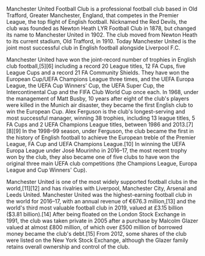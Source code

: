 Manchester United Football Club is a professional football club based in Old Trafford, Greater Manchester, England, that competes in the Premier League, the top flight of English football. Nicknamed the Red Devils, the club was founded as Newton Heath LYR Football Club in 1878, but changed its name to Manchester United in 1902. The club moved from Newton Heath to its current stadium, Old Trafford, in 1910. Today Manchester United is the joint most successful club in English football alongside Liverpool F.C.

Manchester United have won the joint-record number of trophies in English club football,[5][6] including a record 20 League titles, 12 FA Cups, five League Cups and a record 21 FA Community Shields. They have won the European Cup/UEFA Champions League three times, and the UEFA Europa League, the UEFA Cup Winners' Cup, the UEFA Super Cup, the Intercontinental Cup and the FIFA Club World Cup once each. In 1968, under the management of Matt Busby, 10 years after eight of the club's players were killed in the Munich air disaster, they became the first English club to win the European Cup. Alex Ferguson is the club's longest-serving and most successful manager, winning 38 trophies, including 13 league titles, 5 FA Cups and 2 UEFA Champions League titles, between 1986 and 2013.[7][8][9] In the 1998–99 season, under Ferguson, the club became the first in the history of English football to achieve the European treble of the Premier League, FA Cup and UEFA Champions League.[10] In winning the UEFA Europa League under José Mourinho in 2016–17, the most recent trophy won by the club, they also became one of five clubs to have won the original three main UEFA club competitions (the Champions League, Europa League and Cup Winners' Cup).

Manchester United is one of the most widely supported football clubs in the world,[11][12] and has rivalries with Liverpool, Manchester City, Arsenal and Leeds United. Manchester United was the highest-earning football club in the world for 2016–17, with an annual revenue of €676.3 million,[13] and the world's third most valuable football club in 2019, valued at £3.15 billion ($3.81 billion).[14] After being floated on the London Stock Exchange in 1991, the club was taken private in 2005 after a purchase by Malcolm Glazer valued at almost £800 million, of which over £500 million of borrowed money became the club's debt.[15] From 2012, some shares of the club were listed on the New York Stock Exchange, although the Glazer family retains overall ownership and control of the club.